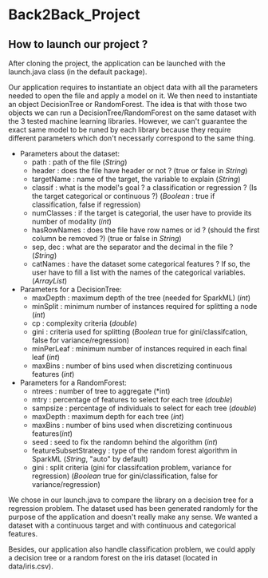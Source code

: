 # Back2Back_Project

## How to launch our project ? 

After cloning the project, the application can be launched with the launch.java class (in the default package). 

Our application requires to instantiate an object data with all the parameters needed to open the file and apply a model on it. 
We then need to instantiate an object DecisionTree or RandomForest. The idea is that with those two objects we can run a DecisionTree/RandomForest on the same dataset with the 3 tested machine learning libraries. However, we can't guarantee the exact same model to be runed by each library because they require different parameters which don't necessarly correspond to the same thing.

* Parameters about the dataset: 
    * path : path of the file  (*String*)
    * header : does the file have header or not ? (true or false in *String*)
    * targetName : name of the target, the variable to explain (*String*)
    * classif : what is the model's goal ? a classification or regression ? (Is the target categorical or continuous ?) (*Boolean* : true if classification, false if regression)
    * numClasses : if the target is categorial, the user have to provide its number of modality (*int*)
    * hasRowNames : does the file have row names or id ? (should the first column be removed ?) (true or false in *String*)
    * sep, dec : what are the separator and the decimal in the file ? (*String*) 
    * catNames : have the dataset some categorical features ? If so, the user have to fill a list with the names of the categorical variables. (*ArrayList<String>*)
 * Parameters for a DecisionTree:
     * maxDepth : maximum depth of the tree (needed for SparkML) (*int*)
     * minSplit : minimum number of instances required for splitting a node (*int*)
     * cp : complexity criteria (*double*)
     * gini : criteria used for splitting (*Boolean* true for gini/classifcation, false for variance/regression)
     * minPerLeaf : minimum number of instances required in each final leaf (*int*)
     * maxBins : number of bins used when discretizing continuous features (*int*)
  * Parameters for a RandomForest:
     * ntrees : number of tree to aggregate (*int)
     * mtry : percentage of features to select for each tree (*double*)
     * sampsize : percentage of individuals to select for each tree (*double*)
     * maxDepth : maximum depth for each tree (*int*)
     * maxBins : number of bins used when discretizing continuous features(*int*)
     * seed : seed to fix the randomn behind the algorithm (*int*)
     * featureSubsetStrategy : type of the random forest algorithm in SparkML (*String*, "auto" by default)
     * gini : split criteria (gini for classifcation problem, variance for regression) (*Boolean* true for gini/classification, false for variance/regression)
   
We chose in our launch.java to compare the library on a decision tree for a regression problem. 
The dataset used has been generated randomly for the purpose of the application and doesn't really make any sense. We wanted a dataset with a continuous target and with continuous and categorical features. 

Besides, our application also handle classification problem, we could apply a decision tree or a random forest on the iris dataset (located in data/iris.csv). 



